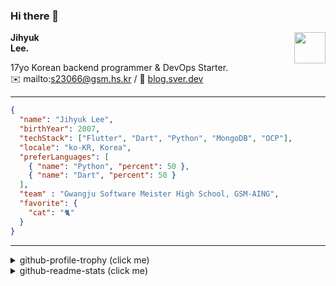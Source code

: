 ### Hi there 👋
<img src="https://github.githubassets.com/images/mona-loading-default.gif" width="50px" align="right">
</a>

**Jihyuk\
Lee.**

17yo Korean backend programmer & DevOps Starter.\
✉️ mailto:s23066@gsm.hs.kr
/ 
🔗 [blog.sver.dev](https://blog.sver.dev)

---

```json
{
  "name": "Jihyuk Lee",
  "birthYear": 2007,
  "techStack": ["Flutter", "Dart", "Python", "MongoDB", "OCP"],
  "locale": "ko-KR, Korea",
  "preferLanguages": [
    { "name": "Python", "percent": 50 },
    { "name": "Dart", "percent": 50 }
  ],
  "team" : "Gwangju Software Meister High School, GSM-AING",
  "favorite": {
    "cat": "🐈"
  }
}
```
---
<details>
  <summary>github-profile-trophy (click me)</summary>
  
![](https://github-profile-trophy.vercel.app/?username=withJihyuk&row=1&column=8&theme=nord)
  
</details>
<details>
  <summary>github-readme-stats (click me)</summary>
  
<!--START_SECTION:waka-->
![Code Time](http://img.shields.io/badge/Code%20Time-490%20hrs%204%20mins-blue)

![Lines of code](https://img.shields.io/badge/%EC%A0%80%EB%8A%94%20%EC%97%AC%ED%83%9C%EA%B9%8C%EC%A7%80%20-392.5%20thousand%20%EC%A4%84%EC%9D%98%20%EC%BD%94%EB%93%9C%EB%A5%BC%20%EC%9E%91%EC%84%B1%ED%96%88%EC%96%B4%EC%9A%94.-blue)

**저는 저녁형 인간이에요. 🦉** 

```text
🌞 아침                     122 commits         ███░░░░░░░░░░░░░░░░░░░░░░   11.44 % 
🌆 낮　                     338 commits         ████████░░░░░░░░░░░░░░░░░   31.71 % 
🌃 저녁                     442 commits         ██████████░░░░░░░░░░░░░░░   41.46 % 
🌙 밤　                     164 commits         ████░░░░░░░░░░░░░░░░░░░░░   15.38 % 
```


📊 **저는 이번주를 이렇게 시간을 보냈어요.** 

```text
🕑︎ Timezone: Asia/Seoul

💬 프로그래밍 언어들: 
Dart                     1 hr 30 mins        ████████████████░░░░░░░░░   64.14 % 
Python                   41 mins             ███████░░░░░░░░░░░░░░░░░░   29.43 % 
Svelte                   6 mins              █░░░░░░░░░░░░░░░░░░░░░░░░   04.56 % 
TypeScript               1 min               ░░░░░░░░░░░░░░░░░░░░░░░░░   00.81 % 
JSON                     1 min               ░░░░░░░░░░░░░░░░░░░░░░░░░   00.78 % 

🔥 에디터들: 
VS Code                  2 hrs 21 mins       █████████████████████████   100.00 % 

💻 운영 체제들: 
Mac                      2 hrs 21 mins       █████████████████████████   100.00 % 
```


 Last Updated on 06/09/2024 18:45:14 UTC
<!--END_SECTION:waka-->

</details>

</div>

